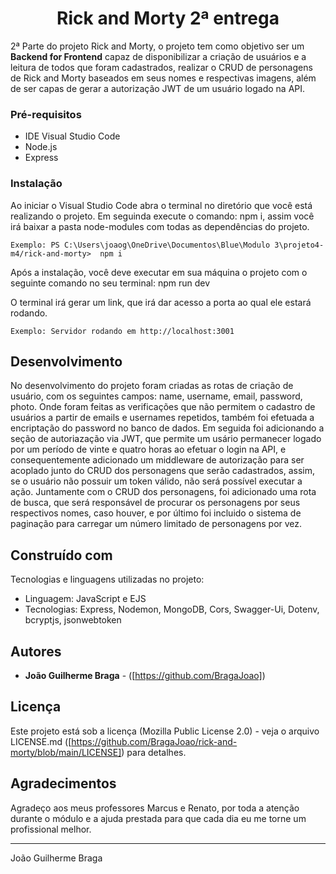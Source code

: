 <h1 align="center"> Rick and Morty 2ª entrega </h1>

2ª Parte do projeto Rick and Morty, o projeto tem como objetivo ser um **Backend for Frontend** capaz de disponibilizar a criação de usuários e a leitura de todos que foram cadastrados, realizar o CRUD de personagens de Rick and Morty baseados em seus nomes e respectivas imagens, além de ser capas de gerar a autorização JWT de um usuário logado na API.

### Pré-requisitos

* IDE Visual Studio Code
* Node.js
* Express


### Instalação

Ao iniciar o Visual Studio Code abra o terminal no diretório que você está realizando o projeto.
Em seguinda execute o comando: npm i, assim você irá baixar a pasta node-modules com todas as dependências do projeto.

```
Exemplo: PS C:\Users\joaog\OneDrive\Documentos\Blue\Modulo 3\projeto4-m4/rick-and-morty>  npm i
``` 

Após a instalação, você deve executar em sua máquina o projeto com o seguinte comando no seu terminal: npm run dev


O terminal irá gerar um link, que irá dar acesso a porta ao qual ele estará rodando.

```
Exemplo: Servidor rodando em http://localhost:3001
```

## Desenvolvimento

No desenvolvimento do projeto foram criadas as rotas de criação de usuário, com os seguintes campos: name, username, email, password, photo. Onde foram feitas as verificações que não permitem o cadastro de usuários a partir de emails e usernames repetidos, também foi efetuada a encriptação do password no banco de dados. Em seguida foi adicionando a seção de autoriazação via JWT, que permite um usário permanecer logado por um período de vinte e quatro horas ao efetuar o login na API, e consequentemente adicionado um middleware de autorização para ser acoplado junto do CRUD dos personagens que serão cadastrados, assim, se o usuário não possuir um token válido, não será possível executar a ação. Juntamente com o CRUD dos personagens, foi adicionado uma rota de busca, que será responsável de procurar os personagens por seus respectivos nomes, caso houver, e por último foi incluido o sistema de paginação para carregar um número limitado de personagens por vez.

## Construído com

Tecnologias e linguagens utilizadas no projeto:

* Linguagem: JavaScript e EJS
* Tecnologias: Express, Nodemon, MongoDB, Cors, Swagger-Ui, Dotenv, bcryptjs, jsonwebtoken

## Autores

* **João Guilherme Braga** - ([https://github.com/BragaJoao])

## Licença

Este projeto está sob a licença (Mozilla Public License 2.0) - veja o arquivo LICENSE.md ([https://github.com/BragaJoao/rick-and-morty/blob/main/LICENSE]) para detalhes.

## Agradecimentos

Agradeço aos meus professores Marcus e Renato, por toda a atenção durante o módulo e a ajuda prestada para que cada dia eu me torne um profissional melhor.

---
João Guilherme Braga
